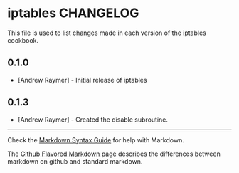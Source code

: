 iptables CHANGELOG
==================

This file is used to list changes made in each version of the iptables cookbook.

0.1.0
-----
- [Andrew Raymer] - Initial release of iptables

0.1.3
-----
- [Andrew Raymer] - Created the disable subroutine.

- - -
Check the [Markdown Syntax Guide](http://daringfireball.net/projects/markdown/syntax) for help with Markdown.

The [Github Flavored Markdown page](http://github.github.com/github-flavored-markdown/) describes the differences between markdown on github and standard markdown.
